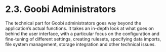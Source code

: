 # 2.3. Goobi Administrators

The technical part for Goobi administrators goes way beyond the application’s actual functions. It takes an in-depth look at what goes on behind the user interface, with a particular focus on the configuration and fine-tuning of different settings, creating rulesets, specifying data imports, file system management, storage integration and other technical issues.

